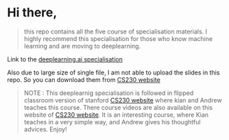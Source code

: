 # Hi there, 
>this repo contains all the five course of specialisation materials.
>I highly recommend this specialisation for those who know machine learning and are moving to deeplearning.

Link to the [deeplearning.ai specialisation](https://www.coursera.org/specializations/deep-learning)

Also due to large size of single file, I am not able to upload the slides in this repo. So you can download them from [CS230 website](https://cs230.stanford.edu/syllabus/)

> NOTE : This deeplearnig specialisation is followed in flipped classroom version of stanford [CS230 website](https://cs230.stanford.edu/syllabus/) where kian and Andrew teaches this course. There course videos are also available on this website of [CS230 website](https://cs230.stanford.edu/). It is an interesting course, where Kian teaches in a very simple way, and Andrew gives his thoughtful advices. Enjoy!
